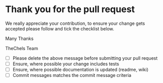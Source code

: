 # Thank you for the pull request

We really appreciate your contribution, to ensure your change gets accepted please follow and tick the checklist below.

Many Thanks

TheChels Team

- [ ] Please delete the above message before submitting your pull request
- [ ] Ensure, where possible your change includes tests
- [ ] Ensure, where possible documentation is updated (readme, wiki)
- [ ] Commit messages matches the commit message criteria
